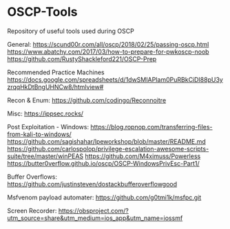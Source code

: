 # OSCP-Tools
Repository of useful tools used during OSCP


General:
https://scund00r.com/all/oscp/2018/02/25/passing-oscp.html
https://www.abatchy.com/2017/03/how-to-prepare-for-pwkoscp-noob
https://github.com/RustyShackleford221/OSCP-Prep

Recommended Practice Machines
https://docs.google.com/spreadsheets/d/1dwSMIAPIam0PuRBkCiDI88pU3yzrqqHkDtBngUHNCw8/htmlview#


Recon & Enum:
https://github.com/codingo/Reconnoitre

Misc:
https://ippsec.rocks/

Post Exploitation - Windows:
https://blog.ropnop.com/transferring-files-from-kali-to-windows/
https://github.com/sagishahar/lpeworkshop/blob/master/README.md
https://github.com/carlospolop/privilege-escalation-awesome-scripts-suite/tree/master/winPEAS
https://github.com/M4ximuss/Powerless
https://butter0verflow.github.io/oscp/OSCP-WindowsPrivEsc-Part1/


Buffer Overflows:
https://github.com/justinsteven/dostackbufferoverflowgood

Msfvenom payload automater: https://github.com/g0tmi1k/msfpc.git

Screen Recorder: https://obsproject.com/?utm_source=share&utm_medium=ios_app&utm_name=iossmf
